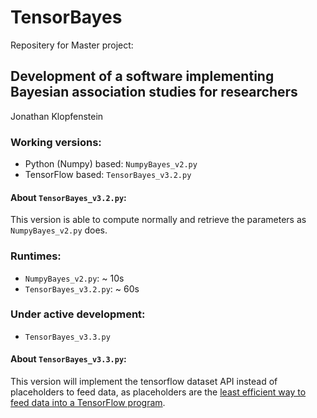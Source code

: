 # TensorBayes
Repositery for Master project:

## Development of a software implementing Bayesian association studies for researchers    
Jonathan Klopfenstein

### Working versions:

- Python (Numpy) based: `NumpyBayes_v2.py`
- TensorFlow based: `TensorBayes_v3.2.py`

#### About `TensorBayes_v3.2.py`:    
This version is able to compute normally and retrieve the parameters as `NumpyBayes_v2.py` does.

### Runtimes:
- `NumpyBayes_v2.py`: ~ 10s
- `TensorBayes_v3.2.py`: ~ 60s



### Under active development:

- `TensorBayes_v3.3.py`
  
#### About `TensorBayes_v3.3.py`:    

This version will implement the tensorflow dataset API instead of
placeholders to feed data, as placeholders are the [least efficient way to feed data into a TensorFlow program](https://www.tensorflow.org/api_guides/python/reading_data).



